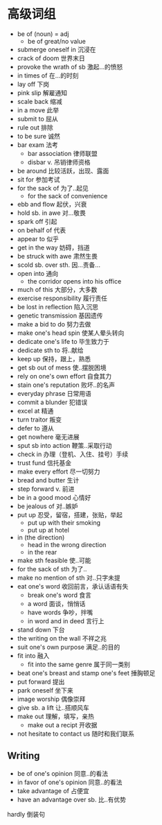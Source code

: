 # 高级词组

- be of (noun) = adj
  - be of great/no value
- submerge oneself in 沉浸在
- crack of doom 世界末日
- provoke the wrath of sb 激起...的愤怒
- in times of 在...的时刻
- lay off 下岗
- pink slip 解雇通知
- scale back 缩减
- in a move 此举
- submit to 屈从
- rule out 排除
- to be sure 诚然
- bar exam 法考
  - bar association 律师联盟
  - disbar v. 吊销律师资格
- be around 比较活跃，出现、露面
- sit for 参加考试
- for the sack of 为了..起见
  - for the sack of convenience
- ebb and flow 起伏，兴衰
- hold sb. in awe 对...敬畏
- spark off 引起
- on behalf of 代表
- appear to 似乎
- get in the way 妨碍，挡道
- be struck with awe 肃然生畏
- scold sb. over sth. 因...责备...
- open into 通向
  - the corridor opens into his office
- much of this 大部分，大多数
- exercise responsibility 履行责任
- be lost in reflection 陷入沉思
- genetic transmission 基因遗传
- make a bid to do 努力去做
- make one's head spin 使某人晕头转向
- dedicate one's life to 毕生致力于
- dedicate sth to 将..献给
- keep up 保持，跟上，熟悉
- get sb out of mess 使..摆脱困境
- rely on one's own effort 自食其力
- stain one's reputation 败坏..的名声
- everyday phrase 日常用语
- commit a blunder 犯错误
- excel at 精通
- turn traitor 叛变
- defer to 遵从
- get nowhere 毫无进展
- sput sb into action 鞭策..采取行动
- check in 办理（登机、入住、挂号）手续
- trust fund 信托基金
- make every effort 尽一切努力
- bread and butter 生计
- step forward v. 前进
- be in a good mood 心情好
- be jealous of 对..嫉妒
- put up 忍受，留宿，搭建，张贴，举起
  - put up with their smoking
  - put up at hotel
- in (the direction)
  - head in the wrong direction
  - in the rear
- make sth feasible 使..可能
- for the sack of sth 为了..
- make no mention of sth 对..只字未提
- eat one's word 收回前言，承认话语有失
  - break one's word 食言
  - a word 面谈，悄悄话
  - have words 争吵，拌嘴
  - in word and in deed 言行上
- stand down 下台
- the writing on the wall 不祥之兆
- suit one's own purpose 满足..的目的
- fit into 融入
  - fit into the same genre 属于同一类别
- beat one's breast and stamp one's feet 捶胸顿足
- put forward 提出
- park oneself 坐下来
- image worship 偶像崇拜
- give sb. a lift 让..搭顺风车
- make out 理解，填写，亲热
  - make out a recipt 开收据
- not hesitate to contact us 随时和我们联系

## Writing

- be of one's opinion 同意..的看法
- in favor of one's opinion 同意..的看法
- take advantage of 占便宜
- have an advantage over sb. 比..有优势

hardly 倒装句
